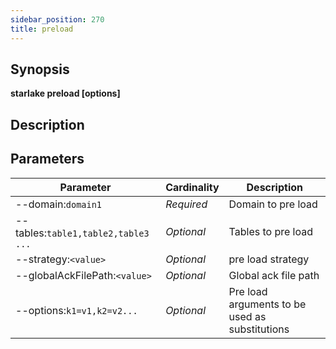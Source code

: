 ```yaml
---
sidebar_position: 270
title: preload
---
```



## Synopsis

**starlake preload [options]**

## Description


## Parameters

Parameter|Cardinality|Description
---|---|---
--domain:`domain1`|*Required*|Domain to pre load
--tables:`table1,table2,table3 ...`|*Optional*|Tables to pre load
--strategy:`<value>`|*Optional*|pre load strategy
--globalAckFilePath:`<value>`|*Optional*|Global ack file path
--options:`k1=v1,k2=v2...`|*Optional*|Pre load arguments to be used as substitutions